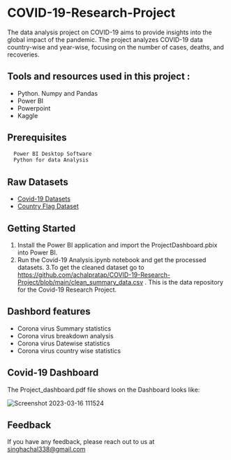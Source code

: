 # COVID-19-Research-Project

The data analysis project on COVID-19 aims to provide insights into the global impact of the pandemic. The project analyzes COVID-19 data country-wise and year-wise, focusing on the number of cases, deaths, and recoveries.

## Tools and resources used in this project :

  
- Python. Numpy and Pandas
- Power BI 
- Powerpoint
- Kaggle 

## Prerequisites


```bash
  Power BI Desktop Software
  Python for data Analysis
```

## Raw Datasets

 - [Covid-19 Datasets](https://www.kaggle.com/datasets/josephassaker/covid19-global-dataset)
 - [Country Flag Dataset](https://data.world/pbi/country-flag-database-from-wikipedia)


## Getting Started

1. Install the Power BI application and import the ProjectDashboard.pbix into Power BI.
2. Run the Covid-19 Analysis.ipynb notebook and get the processed datasets. 
3.To get the cleaned dataset go to https://github.com/achalpratap/COVID-19-Research-Project/blob/main/clean_summary_data.csv . This is the data repository for the Covid-19 Research Project.

## Dashbord features

- Corona virus Summary statistics
- Corona virus breakdown analysis
- Corona virus Datewise statistics
- Corona virus country wise statistics


## Covid-19 Dashboard

The Project_dashboard.pdf file shows on the Dashboard looks like:

![Screenshot 2023-03-16 111524](https://user-images.githubusercontent.com/125743309/225526136-aff6cf68-968e-4502-8a2d-5683e725de62.jpg)


## Feedback

If you have any feedback, please reach out to us at singhachal338@gmail.com
